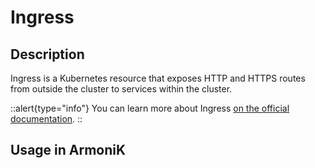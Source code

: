# Ingress

## Description

Ingress is a Kubernetes resource that exposes HTTP and HTTPS routes from outside the cluster to services within the cluster.

::alert{type="info"}
You can learn more about Ingress [on the official documentation](https://kubernetes.io/docs/concepts/services-networking/ingress/).
::

## Usage in ArmoniK
